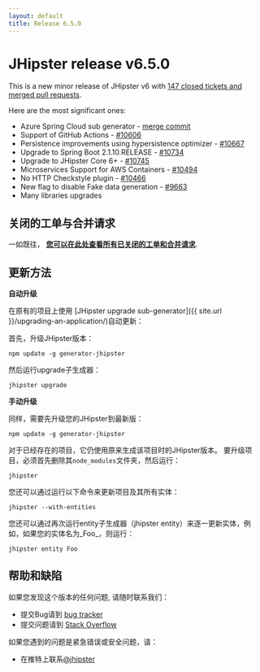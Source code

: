 ```yaml
---
layout: default
title: Release 6.5.0
---
```


JHipster release v6.5.0
==================

This is a new minor release of JHipster v6 with [147 closed tickets and merged pull requests](https://github.com/jhipster/generator-jhipster/issues?q=milestone%3A6.5.0+is%3Aclosed).

Here are the most significant ones:

- Azure Spring Cloud sub generator - [merge commit](https://github.com/jhipster/generator-jhipster/commit/d40cf08ab79c0c4d005550551380ea446a1e4c6e)
- Support of GitHub Actions - [#10606](https://github.com/jhipster/generator-jhipster/pull/10606)
- Persistence improvements using hypersistence optimizer - [#10667](https://github.com/jhipster/generator-jhipster/pull/10667)
- Upgrade to Spring Boot 2.1.10.RELEASE - [#10734](https://github.com/jhipster/generator-jhipster/pull/10734)
- Upgrade to JHipster Core 6+ - [#10745](https://github.com/jhipster/generator-jhipster/pull/10745)
- Microservices Support for AWS Containers - [#10494](https://github.com/jhipster/generator-jhipster/pull/10494)
- No HTTP Checkstyle plugin - [#10466](https://github.com/jhipster/generator-jhipster/pull/10466)
- New flag to disable Fake data generation - [#9663](https://github.com/jhipster/generator-jhipster/pull/9663)
- Many libraries upgrades

关闭的工单与合并请求
------------
一如既往， __[您可以在此处查看所有已关闭的工单和合并请求](https://github.com/jhipster/generator-jhipster/issues?q=milestone%3A6.5.0+is%3Aclosed)__.

更新方法
------------

**自动升级**

在原有的项目上使用 [JHipster upgrade sub-generator]({{ site.url }}/upgrading-an-application/)自动更新：

首先，升级JHipster版本：

```
npm update -g generator-jhipster
```

然后运行upgrade子生成器：

```
jhipster upgrade
```

**手动升级**

同样，需要先升级您的JHipster到最新版：

```
npm update -g generator-jhipster
```

对于已经存在的项目，它仍使用原来生成该项目时的JHipster版本。
要升级项目，必须首先删除其`node_modules`文件夹，然后运行：

```
jhipster
```

您还可以通过运行以下命令来更新项目及其所有实体：

```
jhipster --with-entities
```

您还可以通过再次运行entity子生成器（jhipster entity）来逐一更新实体，例如，如果您的实体名为_Foo_，则运行：

```
jhipster entity Foo
```

帮助和缺陷
--------------

如果您发现这个版本的任何问题, 请随时联系我们：

- 提交Bug请到 [bug tracker](https://github.com/jhipster/generator-jhipster/issues?state=open)
- 提交问题请到 [Stack Overflow](http://stackoverflow.com/tags/jhipster/info)

如果您遇到的问题是紧急错误或安全问题，请：

- 在推特上联系[@jhipster](https://twitter.com/jhipster)
